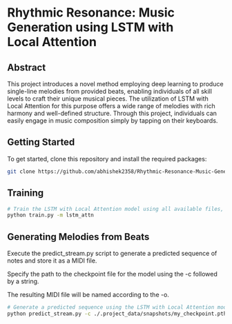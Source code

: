 # Rhythmic Resonance: Music Generation using LSTM with Local Attention

## Abstract

This project introduces a novel method employing deep learning to produce single-line melodies from provided beats, enabling individuals of all skill levels to craft their unique musical pieces. The utilization of LSTM with Local Attention for this purpose offers a wide range of melodies with rich harmony and well-defined structure. Through this project, individuals can easily engage in music composition simply by tapping on their keyboards.

## Getting Started

To get started, clone this repository and install the required packages:
```sh
git clone https://github.com/abhishek2358/Rhythmic-Resonance-Music-Generation-using-LSTM-with-Local-Attention.git
```

## Training
```sh
# Train the LSTM with Local Attention model using all available files, for 100 epochs, on the default device, saving snapshots every 200 epochs, and not using a checkpoint
python train.py -m lstm_attn
```

## Generating Melodies from Beats

Execute the predict_stream.py script to generate a predicted sequence of notes and store it as a MIDI file.

Specify the path to the checkpoint file for the model using the -c followed by a string.

The resulting MIDI file will be named according to the -o.

```sh
# Generate a predicted sequence using the LSTM with Local Attention model, from beats by the user using the keyboard, using the checkpoint at ./.project_data/snapshots/my_checkpoint.pth, on the default device, and using the beta profile with default settings
python predict_stream.py -c ./.project_data/snapshots/my_checkpoint.pth
```
